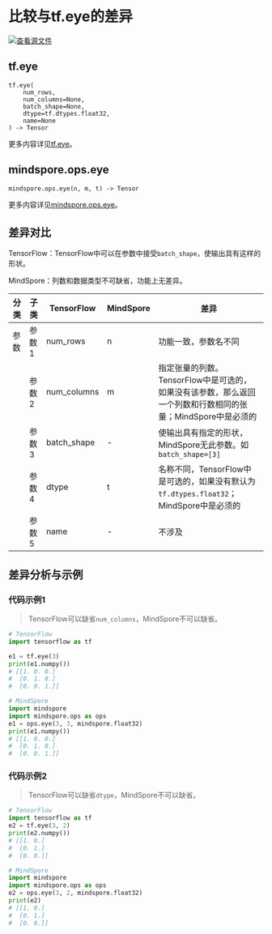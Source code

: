 # 比较与tf.eye的差异

[![查看源文件](https://mindspore-website.obs.cn-north-4.myhuaweicloud.com/website-images/r2.1/resource/_static/logo_source.png)](https://gitee.com/mindspore/docs/blob/r2.1/docs/mindspore/source_zh_cn/note/api_mapping/tensorflow_diff/eye.md)

## tf.eye

```text
tf.eye(
    num_rows,
    num_columns=None,
    batch_shape=None,
    dtype=tf.dtypes.float32,
    name=None
) -> Tensor
```

更多内容详见[tf.eye](https://tensorflow.google.cn/versions/r2.6/api_docs/python/tf/eye)。

## mindspore.ops.eye

```text
mindspore.ops.eye(n, m, t) -> Tensor
```

更多内容详见[mindspore.ops.eye](https://www.mindspore.cn/docs/zh-CN/r2.1/api_python/ops/mindspore.ops.eye.html)。

## 差异对比

TensorFlow：TensorFlow中可以在参数中接受`batch_shape`，使输出具有这样的形状。

MindSpore：列数和数据类型不可缺省，功能上无差异。

| 分类 | 子类  | TensorFlow  | MindSpore | 差异                                                         |
| ---- | ----- | ----------- | --------- | ------------------------------------------------------------ |
| 参数 | 参数1 | num_rows    | n         | 功能一致，参数名不同                                        |
|      | 参数2 | num_columns | m         | 指定张量的列数。TensorFlow中是可选的，如果没有该参数，那么返回一个列数和行数相同的张量；MindSpore中是必须的 |
|      | 参数3 | batch_shape | -       | 使输出具有指定的形状，MindSpore无此参数。如`batch_shape=[3]` |
|      | 参数4 | dtype       | t         | 名称不同，TensorFlow中是可选的，如果没有默认为`tf.dtypes.float32`；MindSpore中是必须的 |
|      | 参数5 | name       | -        | 不涉及 |

## 差异分析与示例

### 代码示例1

> TensorFlow可以缺省`num_columns`，MindSpore不可以缺省。

```python
# TensorFlow
import tensorflow as tf

e1 = tf.eye(3)
print(e1.numpy())
# [[1. 0. 0.]
#  [0. 1. 0.]
#  [0. 0. 1.]]

# MindSpore
import mindspore
import mindspore.ops as ops
e1 = ops.eye(3, 3, mindspore.float32)
print(e1.numpy())
# [[1. 0. 0.]
#  [0. 1. 0.]
#  [0. 0. 1.]]
```

### 代码示例2

> TensorFlow可以缺省`dtype`，MindSpore不可以缺省。

```python
# TensorFlow
import tensorflow as tf
e2 = tf.eye(3, 2)
print(e2.numpy())
# [[1. 0.]
#  [0. 1.]
#  [0. 0.]]

# MindSpore
import mindspore
import mindspore.ops as ops
e2 = ops.eye(3, 2, mindspore.float32)
print(e2)
# [[1. 0.]
#  [0. 1.]
#  [0. 0.]]
```
